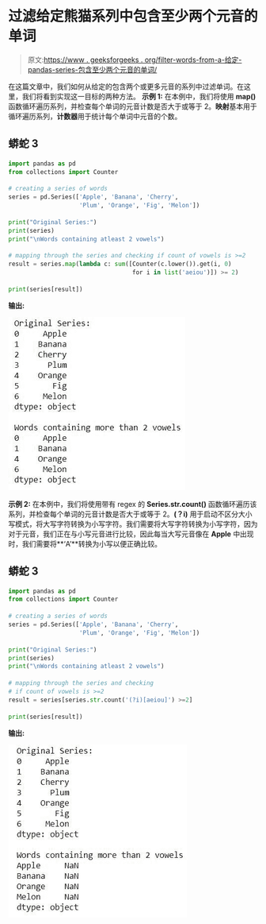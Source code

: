 # 过滤给定熊猫系列中包含至少两个元音的单词

> 原文:[https://www . geeksforgeeks . org/filter-words-from-a-给定-pandas-series-包含至少两个元音的单词/](https://www.geeksforgeeks.org/filter-words-from-a-given-pandas-series-that-contain-atleast-two-vowels/)

在这篇文章中，我们如何从给定的包含两个或更多元音的系列中过滤单词。在这里，我们将看到实现这一目标的两种方法。
**示例 1:**
在本例中，我们将使用 **map()** 函数循环遍历系列，并检查每个单词的元音计数是否大于或等于 2。**映射**基本用于循环遍历系列，**计数器**用于统计每个单词中元音的个数。

## 蟒蛇 3

```py
import pandas as pd
from collections import Counter

# creating a series of words
series = pd.Series(['Apple', 'Banana', 'Cherry',
                    'Plum', 'Orange', 'Fig', 'Melon'])

print("Original Series:")
print(series)
print("\nWords containing atleast 2 vowels")

# mapping through the series and checking if count of vowels is >=2
result = series.map(lambda c: sum([Counter(c.lower()).get(i, 0)
                                   for i in list('aeiou')]) >= 2)

print(series[result])
```

**输出:**

![](img/612176b2c84389d5fce26228d969d9e4.png)

**示例 2:**
在本例中，我们将使用带有 regex 的 **Series.str.count()** 函数循环遍历该系列，并检查每个单词的元音计数是否大于或等于 2。**(？i)** 用于启动不区分大小写模式，将大写字符转换为小写字符。我们需要将大写字符转换为小写字符，因为对于元音，我们正在与小写元音进行比较，因此每当大写元音像在 **Apple** 中出现时，我们需要将**‘A’**转换为小写以便正确比较。

## 蟒蛇 3

```py
import pandas as pd
from collections import Counter

# creating a series of words
series = pd.Series(['Apple', 'Banana', 'Cherry',
                    'Plum', 'Orange', 'Fig', 'Melon'])

print("Original Series:")
print(series)
print("\nWords containing atleast 2 vowels")

# mapping through the series and checking
# if count of vowels is >=2
result = series[series.str.count('(?i)[aeiou]') >=2]

print(series[result])
```

**输出:**

![](img/b4423685269804719e264302ef1c2d40.png)